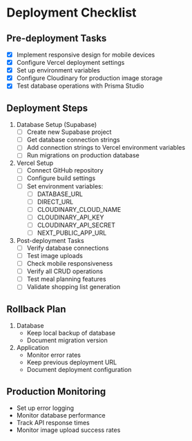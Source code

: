 # Deployment Checklist

## Pre-deployment Tasks
- [x] Implement responsive design for mobile devices
- [x] Configure Vercel deployment settings
- [x] Set up environment variables
- [x] Configure Cloudinary for production image storage
- [x] Test database operations with Prisma Studio

## Deployment Steps
1. Database Setup (Supabase)
   - [ ] Create new Supabase project
   - [ ] Get database connection strings
   - [ ] Add connection strings to Vercel environment variables
   - [ ] Run migrations on production database

2. Vercel Setup
   - [ ] Connect GitHub repository
   - [ ] Configure build settings
   - [ ] Set environment variables:
     - [ ] DATABASE_URL
     - [ ] DIRECT_URL
     - [ ] CLOUDINARY_CLOUD_NAME
     - [ ] CLOUDINARY_API_KEY
     - [ ] CLOUDINARY_API_SECRET
     - [ ] NEXT_PUBLIC_APP_URL

3. Post-deployment Tasks
   - [ ] Verify database connections
   - [ ] Test image uploads
   - [ ] Check mobile responsiveness
   - [ ] Verify all CRUD operations
   - [ ] Test meal planning features
   - [ ] Validate shopping list generation

## Rollback Plan
1. Database
   - Keep local backup of database
   - Document migration version
2. Application
   - Monitor error rates
   - Keep previous deployment URL
   - Document deployment configuration

## Production Monitoring
- Set up error logging
- Monitor database performance
- Track API response times
- Monitor image upload success rates